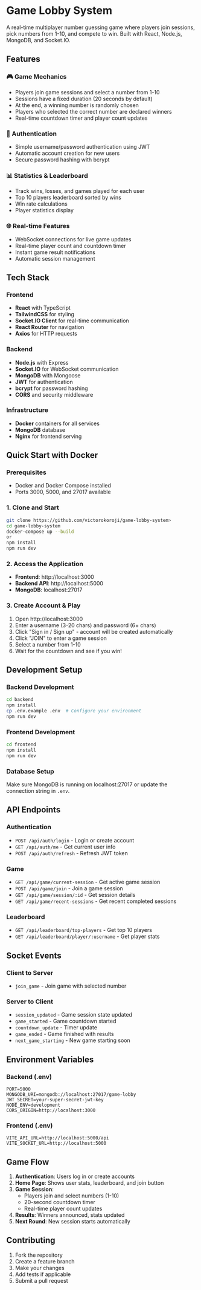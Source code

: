 # Game Lobby System

A real-time multiplayer number guessing game where players join sessions, pick numbers from 1-10, and compete to win. Built with React, Node.js, MongoDB, and Socket.IO.

## Features

### 🎮 Game Mechanics
- Players join game sessions and select a number from 1-10
- Sessions have a fixed duration (20 seconds by default)
- At the end, a winning number is randomly chosen
- Players who selected the correct number are declared winners
- Real-time countdown timer and player count updates

### 🔐 Authentication
- Simple username/password authentication using JWT
- Automatic account creation for new users
- Secure password hashing with bcrypt

### 📊 Statistics & Leaderboard
- Track wins, losses, and games played for each user
- Top 10 players leaderboard sorted by wins
- Win rate calculations
- Player statistics display

### 🌐 Real-time Features
- WebSocket connections for live game updates
- Real-time player count and countdown timer
- Instant game result notifications
- Automatic session management

## Tech Stack

### Frontend
- **React** with TypeScript
- **TailwindCSS** for styling
- **Socket.IO Client** for real-time communication
- **React Router** for navigation
- **Axios** for HTTP requests

### Backend
- **Node.js** with Express
- **Socket.IO** for WebSocket communication
- **MongoDB** with Mongoose
- **JWT** for authentication
- **bcrypt** for password hashing
- **CORS** and security middleware

### Infrastructure
- **Docker** containers for all services
- **MongoDB** database
- **Nginx** for frontend serving

## Quick Start with Docker

### Prerequisites
- Docker and Docker Compose installed
- Ports 3000, 5000, and 27017 available

### 1. Clone and Start
```bash
git clone https://github.com/victorokoroji/game-lobby-system>
cd game-lobby-system
docker-compose up --build
or
npm install
npm run dev
```

### 2. Access the Application
- **Frontend**: http://localhost:3000
- **Backend API**: http://localhost:5000
- **MongoDB**: localhost:27017

### 3. Create Account & Play
1. Open http://localhost:3000
2. Enter a username (3-20 chars) and password (6+ chars)
3. Click "Sign in / Sign up" - account will be created automatically
4. Click "JOIN" to enter a game session
5. Select a number from 1-10
6. Wait for the countdown and see if you win!

## Development Setup

### Backend Development
```bash
cd backend
npm install
cp .env.example .env  # Configure your environment
npm run dev
```

### Frontend Development
```bash
cd frontend
npm install
npm run dev
```

### Database Setup
Make sure MongoDB is running on localhost:27017 or update the connection string in `.env`.

## API Endpoints

### Authentication
- `POST /api/auth/login` - Login or create account
- `GET /api/auth/me` - Get current user info
- `POST /api/auth/refresh` - Refresh JWT token

### Game
- `GET /api/game/current-session` - Get active game session
- `POST /api/game/join` - Join a game session
- `GET /api/game/session/:id` - Get session details
- `GET /api/game/recent-sessions` - Get recent completed sessions

### Leaderboard
- `GET /api/leaderboard/top-players` - Get top 10 players
- `GET /api/leaderboard/player/:username` - Get player stats

## Socket Events

### Client to Server
- `join_game` - Join game with selected number

### Server to Client
- `session_updated` - Game session state updated
- `game_started` - Game countdown started
- `countdown_update` - Timer update
- `game_ended` - Game finished with results
- `next_game_starting` - New game starting soon

## Environment Variables

### Backend (.env)
```
PORT=5000
MONGODB_URI=mongodb://localhost:27017/game-lobby
JWT_SECRET=your-super-secret-jwt-key
NODE_ENV=development
CORS_ORIGIN=http://localhost:3000
```

### Frontend (.env)
```
VITE_API_URL=http://localhost:5000/api
VITE_SOCKET_URL=http://localhost:5000
```

## Game Flow

1. **Authentication**: Users log in or create accounts
2. **Home Page**: Shows user stats, leaderboard, and join button
3. **Game Session**: 
   - Players join and select numbers (1-10)
   - 20-second countdown timer
   - Real-time player count updates
4. **Results**: Winners announced, stats updated
5. **Next Round**: New session starts automatically

## Contributing

1. Fork the repository
2. Create a feature branch
3. Make your changes
4. Add tests if applicable
5. Submit a pull request
